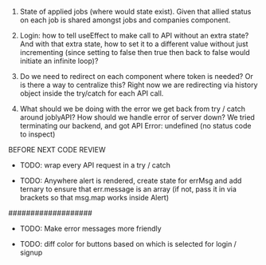 1. State of applied jobs (where would state exist). Given that allied status on each job is shared amongst jobs and companies component. 

2. Login: how to tell useEffect to make call to API without an extra state? And with that extra state, how to set it to a different value without just incrementing (since setting to false then true then back to false would initiate an infinite loop)?


4. Do we need to redirect on each component where token is needed? Or is there a way to centralize this? Right now we are redirecting via history object inside the try/catch for each API call.

5. What should we be doing with the error we get back from try / catch around joblyAPI? How should we handle error of server down? We tried terminating our backend, and got API Error: undefined (no status code to inspect)


BEFORE NEXT CODE REVIEW

- TODO: wrap every API request in a try / catch

- TODO: Anywhere alert is rendered, create state for errMsg and add ternary to ensure that err.message is an array (if not, pass it in via brackets so that msg.map works inside Alert)


###################

- TODO: Make error messages more friendly

- TODO: diff color for buttons based on which is selected for login / signup